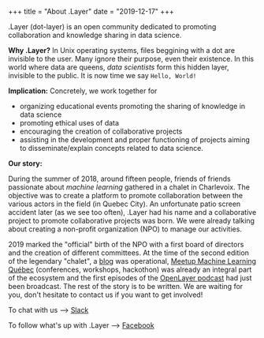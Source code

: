 +++
title = "About .Layer"
date = "2019-12-17"
+++

.Layer (dot-layer) is an open community dedicated to promoting collaboration and knowledge sharing in data science.

**Why .Layer?** In Unix operating systems, files beggining with a dot are invisible to the user. Many ignore their purpose, even their existence. In this world where data are queens, *data scientists* form this hidden layer, invisible to the public. It is now time we say `Hello, World!`

**Implication:** Concretely, we work together for

  - organizing educational events promoting the sharing of knowledge in data science
  - promoting ethical uses of data
  - encouraging the creation of collaborative projects
  - assisting in the development and proper functioning of projects aiming to disseminate/explain concepts related to data science.
  
**Our story:** 

During the summer of 2018, around fifteen people, friends of friends passionate about *machine learning* gathered in a chalet in Charlevoix.
The objective was to create a platform to promote collaboration between the various actors in the field (in Quebec City).
An unfortunate patio screen accident later (as we see too often), .Layer had his name and a collaborative project to promote collaborative projects was born.
We were already talking about creating a non-profit organization (NPO) to manage our activities.

2019 marked the "official" birth of the NPO with a first board of directors and the creation of different committees.
At the time of the second edition of the legendary "chalet", a [blog](dotlayer.org) was operational, [Meetup Machine Learning Québec](https://www.facebook.com/MeetupMLQuebec/) (conferences, workshops, hackothon) was already an integral part of the ecosystem and the first episodes of the [OpenLayer podcast](https://www.youtube.com/channel/UCB3tYpZ1ojiqAroyDN05Cyw) had just been broadcast. The rest of the story is to be written. We are waiting for you, don't hesitate to contact us if you want to get involved!

To chat with us --> [Slack](https://dotlayerorg.slack.com)

To follow what's up with .Layer --> [Facebook](https://www.facebook.com/groups/dotlayer/)


